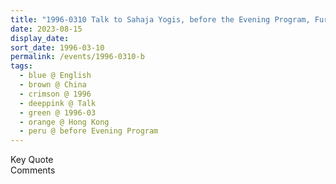 ```yaml
---
title: "1996-0310 Talk to Sahaja Yogis, before the Evening Program, Furama Hong Kong Hotel, 37 Dundas St, Mong Kok, Hong Kong, China"
date: 2023-08-15
display_date: 
sort_date: 1996-03-10
permalink: /events/1996-0310-b
tags:
  - blue @ English
  - brown @ China
  - crimson @ 1996
  - deeppink @ Talk
  - green @ 1996-03
  - orange @ Hong Kong
  - peru @ before Evening Program
---
```


<wave-list>
  <list-title color="green" width="75">Key Quote</list-title>
  <list-item color="BlanchedAlmond"  width="200"></list-item>
  <list-item color="Lavender"></list-item>
  <list-item color="BlanchedAlmond"></list-item>
</wave-list>

<br>

<wave-list>
  <list-title color="green" width="75">Comments</list-title>
  <list-item color="BlanchedAlmond"  width="200"></list-item>
  <list-item color="Lavender"></list-item>
  <list-item color="BlanchedAlmond"></list-item>
</wave-list>